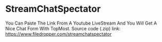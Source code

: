 # StreamChatSpectator
You Can Paste The Link From A Youtube LiveStream And You Will Get A Nice Chat Form With TopMost.
Source code (.zip) link: https://www.filedropper.com/streamchatspectator
